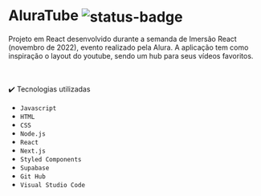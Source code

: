
<h1> AluraTube <img align="center" src="https://img.shields.io/badge/status-in%20progress-yellow" title="status-badge"/>  </h1> 
Projeto em React desenvolvido durante a semanda de Imersão React (novembro de 2022), evento realizado pela Alura.
A aplicação tem como inspiração o layout do youtube, sendo um hub para seus vídeos favoritos.

<br/>
<br/>
<br/>

✔️ Tecnologias utilizadas

- ``Javascript``
- ``HTML``
- ``CSS``
- ``Node.js``
- ``React``
- ``Next.js``
- ``Styled Components``
- ``Supabase``
- ``Git Hub``
- ``Visual Studio Code``

<!-- 
## Como está o nosso projeto?
- `_app.js`: Carrega o setup base do projeto
    - Aqui vão ficar os providers de informação do nosso projeto
    - CSSReset
-->